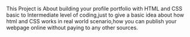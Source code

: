 This Project is About building your profile portfolio with HTML and CSS basic to Intermediate level of coding,just to give a basic idea about how html and CSS works in real world scenario,how you can publish your webpage online without paying to any other sources.